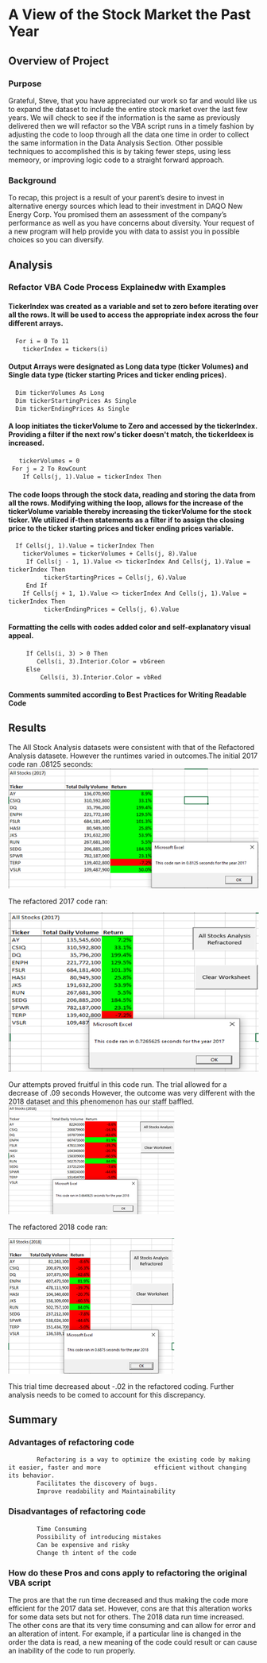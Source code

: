 #  A View of the Stock Market the Past Year
## Overview of Project
###  Purpose
Grateful, Steve, that you have appreciated our work so far and would like us to expand the dataset to include the entire stock market over the last few years.  We will check to see if the information is the same as previously delivered then we will refactor so the VBA script runs in a timely fashion by adjusting the code to loop through all the data one time in order to collect the same information in the Data Analysis Section.  Other possible techniques to accomplished this is by taking fewer steps, using less memeory, or improving logic code to a straight forward approach.
###  Background
To recap, this project is a result of your parent’s desire to invest in alternative energy sources which lead to their investment in DAQO New Energy Corp.  You promised them an assessment of the company’s performance as well as you have concerns about diversity.  Your request of a new program will help provide you with data to assist you in possible choices so you can diversify.
##  Analysis
### Refactor VBA Code Process Explainedw with Examples
####  TickerIndex was created as a variable and set to zero before iterating over all the rows.  It will be used to access the appropriate index across the four different arrays.
      For i = 0 To 11
        tickerIndex = tickers(i)
####  Output Arrays were designated as Long data type (ticker Volumes) and Single data type (ticker starting Prices and ticker ending prices).
      Dim tickerVolumes As Long
      Dim tickerStartingPrices As Single
      Dim tickerEndingPrices As Single
####  A loop initiates the tickerVolume to Zero and accessed by the tickerIndex.  Providing a filter if the next row's ticker doesn't match, the tickerIdeex is increased.
       tickerVolumes = 0
     For j = 2 To RowCount
        If Cells(j, 1).Value = tickerIndex Then
####  The code loops through the stock data, reading and storing the data from all the rows.  Modifying withing the loop, allows for the increase of the tickerVolume variable thereby increasing the tickerVolume for the stock ticker. We utilized if-then statements as a filter if to assign the closing price to the ticker starting prices and ticker ending prices variable.
      If Cells(j, 1).Value = tickerIndex Then
        tickerVolumes = tickerVolumes + Cells(j, 8).Value
         If Cells(j - 1, 1).Value <> tickerIndex And Cells(j, 1).Value = tickerIndex Then
              tickerStartingPrices = Cells(j, 6).Value
         End If
        If Cells(j + 1, 1).Value <> tickerIndex And Cells(j, 1).Value = tickerIndex Then
              tickerEndingPrices = Cells(j, 6).Value
####  Formatting the cells with codes added color and self-explanatory visual appeal.
         If Cells(i, 3) > 0 Then
            Cells(i, 3).Interior.Color = vbGreen
         Else
             Cells(i, 3).Interior.Color = vbRed
####  Comments summited according to Best Practices for Writing Readable Code
##  Results
The All Stock Analysis datasets were consistent with that of the Refactored Analysis datasete.  However the runtimes varied in outcomes.The initial 2017 code ran .08125 seconds:
![Before Refactoring 2017 Stock Data Set](https://github.com/jacquie0583/Stock-Analysis/blob/main/Before%20refactoring%202017.png)

The refactored 2017 code ran:

![Refracted 2017 Stock Dataset](https://github.com/jacquie0583/Stock-Analysis/blob/main/After%20refactoring%202017.png?raw=true)

Our attempts proved fruitful in this code run. The trial allowed for a decrease of .09 seconds However, the outcome was very different with the 2018 dataset and this phenomenon has our staff baffled.
![Before Refactoring 2018 Stock Data Set](https://github.com/jacquie0583/Stock-Analysis/blob/main/Before%20Refactoring%202018.png)

The refactored 2018 code ran:

![Refracted 2018 Stock Dataset](https://github.com/jacquie0583/Stock-Analysis/blob/main/After%20refactoring%202018.png)

This trial time decreased about -.02 in the refactored coding.  Further analysis needs to be comed to account for this discrepancy.
##  Summary
###  Advantages of refactoring code
            Refactoring is a way to optimize the existing code by making it easier, faster and more               efficient without changing its behavior.
            Facilitates the discovery of bugs.
            Improve readability and Maintainability
###  Disadvantages of refactoring code
            Time Consuming
            Possibility of introducing mistakes 
            Can be expensive and risky
            Change th intent of the code

###  How do these Pros and cons apply to refactoring the original VBA script
The pros are that the run time decreased and thus making the code more efficient for the 2017 data set.  However, cons are that this alteration works for some data sets but not for others.  The 2018 data run time increased.
The other cons are that its very time consuming and can allow for error and an alteration of intent.  For example, if a particular line is changed in the order the data is read, a new meaning of the code could result or can cause an inability of the code to run properly.
